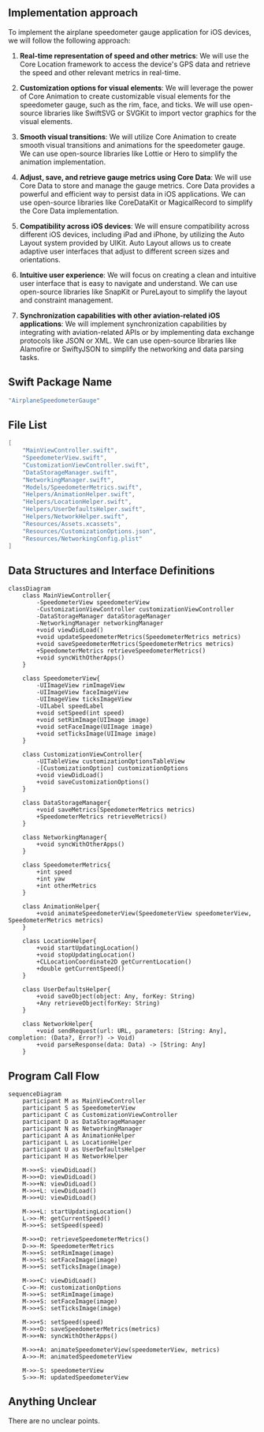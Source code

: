 ## Implementation approach
To implement the airplane speedometer gauge application for iOS devices, we will follow the following approach:

1. **Real-time representation of speed and other metrics**: We will use the Core Location framework to access the device's GPS data and retrieve the speed and other relevant metrics in real-time.

2. **Customization options for visual elements**: We will leverage the power of Core Animation to create customizable visual elements for the speedometer gauge, such as the rim, face, and ticks. We will use open-source libraries like SwiftSVG or SVGKit to import vector graphics for the visual elements.

3. **Smooth visual transitions**: We will utilize Core Animation to create smooth visual transitions and animations for the speedometer gauge. We can use open-source libraries like Lottie or Hero to simplify the animation implementation.

4. **Adjust, save, and retrieve gauge metrics using Core Data**: We will use Core Data to store and manage the gauge metrics. Core Data provides a powerful and efficient way to persist data in iOS applications. We can use open-source libraries like CoreDataKit or MagicalRecord to simplify the Core Data implementation.

5. **Compatibility across iOS devices**: We will ensure compatibility across different iOS devices, including iPad and iPhone, by utilizing the Auto Layout system provided by UIKit. Auto Layout allows us to create adaptive user interfaces that adjust to different screen sizes and orientations.

6. **Intuitive user experience**: We will focus on creating a clean and intuitive user interface that is easy to navigate and understand. We can use open-source libraries like SnapKit or PureLayout to simplify the layout and constraint management.

7. **Synchronization capabilities with other aviation-related iOS applications**: We will implement synchronization capabilities by integrating with aviation-related APIs or by implementing data exchange protocols like JSON or XML. We can use open-source libraries like Alamofire or SwiftyJSON to simplify the networking and data parsing tasks.

## Swift Package Name
```swift
"AirplaneSpeedometerGauge"
```

## File List
```swift
[
    "MainViewController.swift",
    "SpeedometerView.swift",
    "CustomizationViewController.swift",
    "DataStorageManager.swift",
    "NetworkingManager.swift",
    "Models/SpeedometerMetrics.swift",
    "Helpers/AnimationHelper.swift",
    "Helpers/LocationHelper.swift",
    "Helpers/UserDefaultsHelper.swift",
    "Helpers/NetworkHelper.swift",
    "Resources/Assets.xcassets",
    "Resources/CustomizationOptions.json",
    "Resources/NetworkingConfig.plist"
]
```

## Data Structures and Interface Definitions
```mermaid
classDiagram
    class MainViewController{
        -SpeedometerView speedometerView
        -CustomizationViewController customizationViewController
        -DataStorageManager dataStorageManager
        -NetworkingManager networkingManager
        +void viewDidLoad()
        +void updateSpeedometerMetrics(SpeedometerMetrics metrics)
        +void saveSpeedometerMetrics(SpeedometerMetrics metrics)
        +SpeedometerMetrics retrieveSpeedometerMetrics()
        +void syncWithOtherApps()
    }

    class SpeedometerView{
        -UIImageView rimImageView
        -UIImageView faceImageView
        -UIImageView ticksImageView
        -UILabel speedLabel
        +void setSpeed(int speed)
        +void setRimImage(UIImage image)
        +void setFaceImage(UIImage image)
        +void setTicksImage(UIImage image)
    }

    class CustomizationViewController{
        -UITableView customizationOptionsTableView
        -[CustomizationOption] customizationOptions
        +void viewDidLoad()
        +void saveCustomizationOptions()
    }

    class DataStorageManager{
        +void saveMetrics(SpeedometerMetrics metrics)
        +SpeedometerMetrics retrieveMetrics()
    }

    class NetworkingManager{
        +void syncWithOtherApps()
    }

    class SpeedometerMetrics{
        +int speed
        +int yaw
        +int otherMetrics
    }

    class AnimationHelper{
        +void animateSpeedometerView(SpeedometerView speedometerView, SpeedometerMetrics metrics)
    }

    class LocationHelper{
        +void startUpdatingLocation()
        +void stopUpdatingLocation()
        +CLLocationCoordinate2D getCurrentLocation()
        +double getCurrentSpeed()
    }

    class UserDefaultsHelper{
        +void saveObject(object: Any, forKey: String)
        +Any retrieveObject(forKey: String)
    }

    class NetworkHelper{
        +void sendRequest(url: URL, parameters: [String: Any], completion: (Data?, Error?) -> Void)
        +void parseResponse(data: Data) -> [String: Any]
    }
```

## Program Call Flow
```mermaid
sequenceDiagram
    participant M as MainViewController
    participant S as SpeedometerView
    participant C as CustomizationViewController
    participant D as DataStorageManager
    participant N as NetworkingManager
    participant A as AnimationHelper
    participant L as LocationHelper
    participant U as UserDefaultsHelper
    participant H as NetworkHelper

    M->>+S: viewDidLoad()
    M->>+D: viewDidLoad()
    M->>+N: viewDidLoad()
    M->>+L: viewDidLoad()
    M->>+U: viewDidLoad()

    M->>+L: startUpdatingLocation()
    L->>-M: getCurrentSpeed()
    M->>+S: setSpeed(speed)

    M->>+D: retrieveSpeedometerMetrics()
    D->>-M: SpeedometerMetrics
    M->>+S: setRimImage(image)
    M->>+S: setFaceImage(image)
    M->>+S: setTicksImage(image)

    M->>+C: viewDidLoad()
    C->>-M: customizationOptions
    M->>+S: setRimImage(image)
    M->>+S: setFaceImage(image)
    M->>+S: setTicksImage(image)

    M->>+S: setSpeed(speed)
    M->>+D: saveSpeedometerMetrics(metrics)
    M->>+N: syncWithOtherApps()

    M->>+A: animateSpeedometerView(speedometerView, metrics)
    A->>-M: animatedSpeedometerView

    M->>-S: speedometerView
    S->>-M: updatedSpeedometerView
```

## Anything Unclear
There are no unclear points.